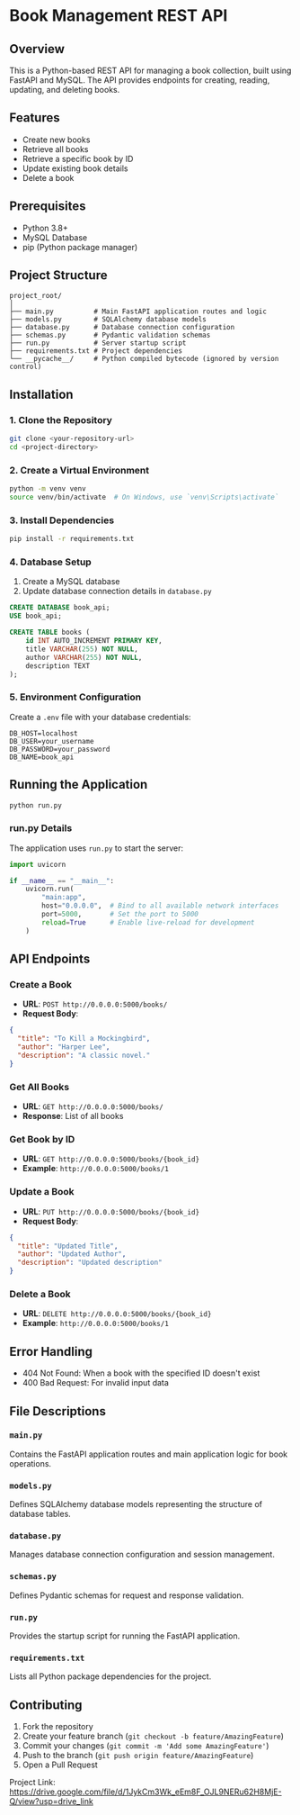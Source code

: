 # Book Management REST API

## Overview
This is a Python-based REST API for managing a book collection, built using FastAPI and MySQL. The API provides endpoints for creating, reading, updating, and deleting books.

## Features
- Create new books
- Retrieve all books
- Retrieve a specific book by ID
- Update existing book details
- Delete a book

## Prerequisites
- Python 3.8+
- MySQL Database
- pip (Python package manager)

## Project Structure
```
project_root/
│
├── main.py          # Main FastAPI application routes and logic
├── models.py        # SQLAlchemy database models
├── database.py      # Database connection configuration
├── schemas.py       # Pydantic validation schemas
├── run.py           # Server startup script
├── requirements.txt # Project dependencies
└── __pycache__/     # Python compiled bytecode (ignored by version control)
```

## Installation

### 1. Clone the Repository
```bash
git clone <your-repository-url>
cd <project-directory>
```

### 2. Create a Virtual Environment
```bash
python -m venv venv
source venv/bin/activate  # On Windows, use `venv\Scripts\activate`
```

### 3. Install Dependencies
```bash
pip install -r requirements.txt
```

### 4. Database Setup
1. Create a MySQL database
2. Update database connection details in `database.py`
```sql
CREATE DATABASE book_api;
USE book_api;

CREATE TABLE books (
    id INT AUTO_INCREMENT PRIMARY KEY,
    title VARCHAR(255) NOT NULL,
    author VARCHAR(255) NOT NULL,
    description TEXT
);
```

### 5. Environment Configuration
Create a `.env` file with your database credentials:
```
DB_HOST=localhost
DB_USER=your_username
DB_PASSWORD=your_password
DB_NAME=book_api
```

## Running the Application
```bash
python run.py
```

### run.py Details
The application uses `run.py` to start the server:
```python
import uvicorn

if __name__ == "__main__":
    uvicorn.run(
        "main:app",
        host="0.0.0.0",  # Bind to all available network interfaces
        port=5000,       # Set the port to 5000
        reload=True      # Enable live-reload for development
    )
```

## API Endpoints

### Create a Book
- **URL**: `POST http://0.0.0.0:5000/books/`
- **Request Body**:
```json
{
  "title": "To Kill a Mockingbird",
  "author": "Harper Lee",
  "description": "A classic novel."
}
```

### Get All Books
- **URL**: `GET http://0.0.0.0:5000/books/`
- **Response**: List of all books

### Get Book by ID
- **URL**: `GET http://0.0.0.0:5000/books/{book_id}`
- **Example**: `http://0.0.0.0:5000/books/1`

### Update a Book
- **URL**: `PUT http://0.0.0.0:5000/books/{book_id}`
- **Request Body**:
```json
{
  "title": "Updated Title",
  "author": "Updated Author",
  "description": "Updated description"
}
```

### Delete a Book
- **URL**: `DELETE http://0.0.0.0:5000/books/{book_id}`
- **Example**: `http://0.0.0.0:5000/books/1`

## Error Handling
- 404 Not Found: When a book with the specified ID doesn't exist
- 400 Bad Request: For invalid input data

## File Descriptions

### `main.py`
Contains the FastAPI application routes and main application logic for book operations.

### `models.py`
Defines SQLAlchemy database models representing the structure of database tables.

### `database.py`
Manages database connection configuration and session management.

### `schemas.py`
Defines Pydantic schemas for request and response validation.

### `run.py`
Provides the startup script for running the FastAPI application.

### `requirements.txt`
Lists all Python package dependencies for the project.


## Contributing
1. Fork the repository
2. Create your feature branch (`git checkout -b feature/AmazingFeature`)
3. Commit your changes (`git commit -m 'Add some AmazingFeature'`)
4. Push to the branch (`git push origin feature/AmazingFeature`)
5. Open a Pull Request

Project Link: https://drive.google.com/file/d/1JykCm3Wk_eEm8F_OJL9NERu62H8MjE-Q/view?usp=drive_link

